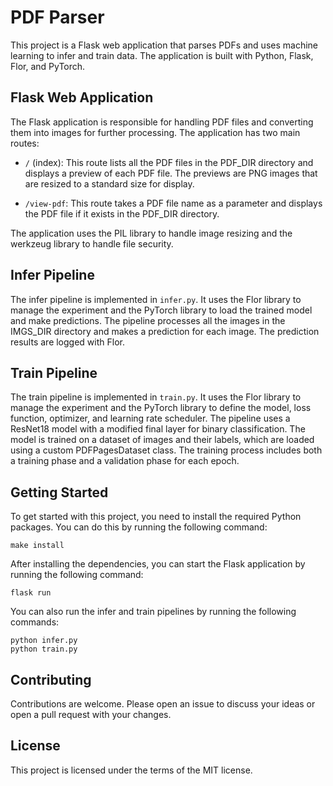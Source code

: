 # PDF Parser

This project is a Flask web application that parses PDFs and uses machine learning to infer and train data. The application is built with Python, Flask, Flor, and PyTorch.

## Flask Web Application

The Flask application is responsible for handling PDF files and converting them into images for further processing. The application has two main routes:

- `/` (index): This route lists all the PDF files in the PDF_DIR directory and displays a preview of each PDF file. The previews are PNG images that are resized to a standard size for display.

- `/view-pdf`: This route takes a PDF file name as a parameter and displays the PDF file if it exists in the PDF_DIR directory.

The application uses the PIL library to handle image resizing and the werkzeug library to handle file security.

## Infer Pipeline

The infer pipeline is implemented in `infer.py`. It uses the Flor library to manage the experiment and the PyTorch library to load the trained model and make predictions. The pipeline processes all the images in the IMGS_DIR directory and makes a prediction for each image. The prediction results are logged with Flor.

## Train Pipeline

The train pipeline is implemented in `train.py`. It uses the Flor library to manage the experiment and the PyTorch library to define the model, loss function, optimizer, and learning rate scheduler. The pipeline uses a ResNet18 model with a modified final layer for binary classification. The model is trained on a dataset of images and their labels, which are loaded using a custom PDFPagesDataset class. The training process includes both a training phase and a validation phase for each epoch.

## Getting Started

To get started with this project, you need to install the required Python packages. You can do this by running the following command:

```
make install
```

After installing the dependencies, you can start the Flask application by running the following command:

```
flask run
```

You can also run the infer and train pipelines by running the following commands:

```
python infer.py
python train.py
```

## Contributing

Contributions are welcome. Please open an issue to discuss your ideas or open a pull request with your changes.

## License

This project is licensed under the terms of the MIT license.
